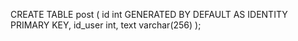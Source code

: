 CREATE TABLE post ( id int GENERATED BY DEFAULT AS IDENTITY PRIMARY KEY, id_user int, text varchar(256) );